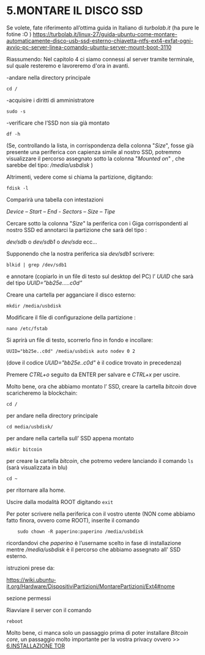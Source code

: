 # **5.MONTARE IL DISCO SSD**

Se volete, fate riferimento all’ottima guida in Italiano di _turbolab.it_ (ha pure le fotine :O )
https://turbolab.it/linux-27/guida-ubuntu-come-montare-automaticamente-disco-usb-ssd-esterno-chiavetta-ntfs-ext4-exfat-ogni-avvio-pc-server-linea-comando-ubuntu-server-mount-boot-3110

Riassumendo:
Nel capitolo 4 ci siamo connessi al server tramite terminale, sul quale resteremo e lavoreremo d'ora in avanti.

-andare nella directory principale    

    cd /

-acquisire i diritti di amministratore

	sudo -s

-verificare che l’SSD non sia già montato

    df -h		

(Se, controllando la lista, in corrispondenza della colonna "_Size_", fosse già presente una periferica con 
capienza simile al nostro SSD, potremmo visualizzare il percorso assegnato sotto la colonna "_Mounted on_" , 
che sarebbe del tipo:   _/media/usbdisk_ )

Altrimenti, vedere come si chiama la partizione, digitando:

    fdisk -l		

Comparirà una tabella con intestazioni   

  _Device – Start – End - Sectors – Size – Tipe_    

Cercare sotto la colonna  "_Size_"  la periferica con i Giga corrispondenti al nostro SSD ed annotarci la 
partizione che sarà del tipo :  

 _dev/sdb_    o    _dev/sdb1_    o    _dev/sda_   ecc...     

Supponendo che la nostra periferica sia  _dev/sdb1_  scrivere:

    blkid | grep /dev/sdb1      

e annotare (copiarlo in un file di testo sul desktop del PC) l’ _UUID_ che sarà del tipo 	_UUID=”bb25e…..c0d”_

Creare una cartella per agganciare il disco esterno:
	
    mkdir /media/usbdisk      

Modificare il file di configurazione della partizione :

    nano /etc/fstab 

Si aprirà un file di testo, scorrerlo fino in fondo e incollare:

    UUID="bb25e..c0d" /media/usbdisk auto nodev 0 2     

(dove il codice _UUID="bb25e..c0d"_ è il codice trovato in precedenza)

Premere _CTRL+o_ seguito da ENTER per salvare e _CTRL+x_ per uscire.

Molto bene, ora che abbiamo montato l’ SSD, creare la cartella _bitcoin_ dove scaricheremo la blockchain:
	
    cd /				              
per andare nella directory principale

    cd media/usbdisk/		

per andare nella cartella sull’ SSD appena montato

    mkdir bitcoin			

per creare la cartella _bitcoin_, che potremo vedere lanciando il comando `ls` (sarà visualizzata in blu)  

    cd ~ 				

per ritornare alla home.

Uscire dalla modalità ROOT digitando `exit` 

Per poter scrivere nella periferica con il vostro utente (NON come abbiamo fatto finora, ovvero come ROOT), 
inserite il comando

		sudo chown -R paperino:paperino /media/usbdisk

ricordandovi che _paperino_ è l’username scelto in fase di installazione mentre _/media/usbdisk_ è il 
percorso che abbiamo assegnato all' SSD esterno.

istruzioni prese da:

https://wiki.ubuntu-it.org/Hardware/DispositiviPartizioni/MontarePartizioni/Ext4#nome

sezione permessi

Riavviare il server con il comando

    reboot

Molto bene, ci manca solo un passaggio prima di poter installare _Bitcoin core_, un passaggio molto importante
per la vostra privacy ovvero >> [6.INSTALLAZIONE TOR](6.INSTALLAZIONE_TOR.md)
